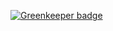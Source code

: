 
[![Greenkeeper badge](https://badges.greenkeeper.io/bigslycat/iq-option-test.svg)](https://greenkeeper.io/)

